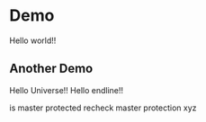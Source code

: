 # Demo

Hello world!!

## Another Demo

Hello Universe!!
Hello endline!!

is master protected
recheck master protection
xyz
